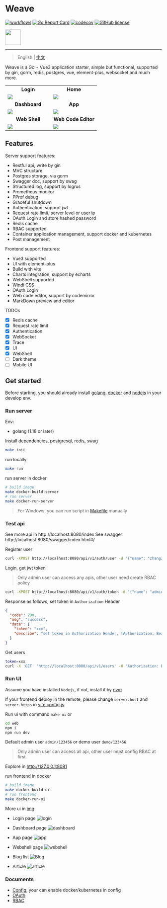 # Weave

[![workflows](https://github.com/qingwave/weave/workflows/weave/badge.svg)](https://github.com/qingwave/weave/actions?query=workflow%3Aweave)
[![Go Report Card](https://goreportcard.com/badge/github.com/qingwave/weave)](https://goreportcard.com/report/github.com/qingwave/weave)
[![codecov](https://codecov.io/gh/qingwave/weave/branch/master/graph/badge.svg?token=B93TcvKqA6)](https://codecov.io/gh/qingwave/weave)
[![GitHub license](https://img.shields.io/github/license/qingwave/weave)](https://github.com/qingwave/weave/blob/master/LICENSE)

<img src="web/src/assets/weave.png" width="50px">

---

> English | [中文](README_zh.md)

Weave is a Go + Vue3 application starter, simple but functional, supported by gin, gorm, redis, postgres, vue, element-plus, websocket and much more.

<table>
  <tr>
     <td width="50%" align="center"><b>Login</b></td>
     <td width="50%" align="center"><b>Home</b></td>
  </tr>
  <tr>
     <td><img src="document/img/login.png"/></td>
     <td><img src="document/img/hello.png"/></td>
  </tr>
  <tr>
      <td width="50%" align="center"><b>Dashboard</b></td>
      <td width="50%" align="center"><b>App</b></td>
  </tr>
  <tr>
     <td><img src="document/img/dashboard.png"/></td>
     <td><img src="document/img/app.png"/></td>
  </tr>
  <tr>
      <td width="50%" align="center"><b>Web Shell</b></td>
      <td width="50%" align="center"><b>Web Code Editor</b></td>
  </tr>
  <tr>
     <td><img src="document/img/webshell.png"/></td>
     <td><img src="document/img/log.png"/></td>
  </tr>
</table>

## Features
Server support features:
- Restful api, write by gin
- MVC structure
- Postgres storage, via gorm
- Swagger doc, support by swag
- Structured log, support by logrus
- Prometheus monitor
- PProf debug
- Graceful shutdown
- Authentication, support jwt
- Request rate limit, server level or user ip
- OAuth Login and store hashed password
- Redis cache
- RBAC supported
- Container application management, support docker and kubernetes
- Post management

Frontend support features:
- Vue3 supported
- UI with element-plus
- Build with vite
- Charts integration, support by echarts
- WebShell supported
- Windi CSS
- OAuth Login
- Web code editor, support by codemirror
- MarkDown preview and editor

TODOs
- [x] Redis cache
- [x] Request rate limit
- [x] Authentication
- [x] WebSocket
- [x] Trace
- [x] UI
- [x] WebShell
- [ ] Dark theme
- [ ] Mobile UI 
## Get started
Before starting, you should already install [golang](https://go.dev/), [docker](https://docs.docker.com/engine/install/) and [nodejs](https://nodejs.org/en/download/) in your develop env.
### Run server

Env:
- golang (1.18 or later)

Install dependencies, postgresql, redis, swag 
```bash
make init
```

run locally
```bash
make run
```

run server in docker
```bash
# build image
make docker-build-server
# run server
make docker-run-server
```

> For Windows, you can run script in [Makefile](./Makefile) manually

### Test api
See more api in http://localhost:8080/index
See swagger http://localhost:8080/swagger/index.html#/

Register user
```bash
curl -XPOST http://localhost:8080/api/v1/auth/user -d '{"name": "zhang3", "email": "zhang3@t.com","password": "123456"}'
```

Login, get jwt token
> Only admin user can access any apis, other user need create RBAC policy
```bash
curl -XPOST http://localhost:8080/api/v1/auth/token -d '{"name": "admin", "password": "123456"}'
```
Response as follows, set token in `Authorization` Header
```json
{
  "code": 200,
  "msg": "success",
  "data": {
    "token": "xxx",
    "describe": "set token in Authorization Header, [Authorization: Bearer {token}]"
  }
}
```

Get users
```bash
token=xxx
curl -X 'GET' 'http://localhost:8080/api/v1/users' -H "Authorization: Bearer $token"
```

### Run UI
Assume you have installed `Nodejs`, if not, install it by [nvm](https://github.com/nvm-sh/nvm#install--update-script)

If your frontend deploy in the remote, please change `server.host` and `server.https` in [vite.config.js](./web/vite.config.js).

Run ui with command `make ui` or
```bash
cd web
npm i
npm run dev 
```

Default admin user `admin/123456`
or demo user `demo/123456`

> Only admin user can access all api, other user must config RBAC at first

Explore in http://127.0.0.1:8081

run frontend in docker
```bash
# build image
make docker-build-ui
# run frontend
make docker-run-ui
```

More ui in [img](./document/img/)

- Login page
![login](./document/img/login.png)

- Dashboard page
![dashboard](./document/img/dashboard.png)

- App page
![app](./document/img/app.png)

- Webshell page
![webshell](./document/img/webshell.png)

- Blog list
![Blog](./document/img/blog.png)

- Article
![article](./document/img/document.png)

### Documents
- [Config](./config/app.yaml), your can enable docker/kubernetes in config
- [OAuth](./document/oauth.md)
- [RBAC](./document/authentication.md)
